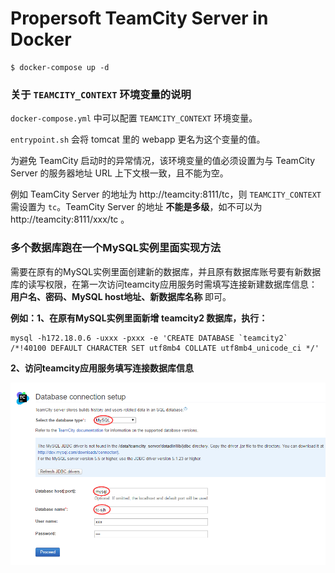 Propersoft TeamCity Server in Docker
====================================

```
$ docker-compose up -d
```

### 关于 `TEAMCITY_CONTEXT` 环境变量的说明

`docker-compose.yml` 中可以配置 `TEAMCITY_CONTEXT` 环境变量。

`entrypoint.sh` 会将 tomcat 里的 webapp 更名为这个变量的值。

为避免 TeamCity 启动时的异常情况，该环境变量的值必须设置为与 TeamCity Server 的服务器地址 URL 上下文根一致，且不能为空。

例如 TeamCity Server 的地址为 http://teamcity:8111/tc，则 `TEAMCITY_CONTEXT` 需设置为 `tc`。TeamCity Server 的地址 **不能是多级**，如不可以为 http://teamcity:8111/xxx/tc 。

### 多个数据库跑在一个MySQL实例里面实现方法

需要在原有的MySQL实例里面创建新的数据库，并且原有数据库账号要有新数据库的读写权限，在第一次访问teamcity应用服务时需填写连接新建数据库信息：**用户名、密码、MySQL host地址、新数据库名称** 即可。 

**例如：1、在原有MySQL实例里面新增 teamcity2 数据库，执行：**
```
mysql -h172.18.0.6 -uxxx -pxxx -e 'CREATE DATABASE `teamcity2` /*!40100 DEFAULT CHARACTER SET utf8mb4 COLLATE utf8mb4_unicode_ci */'
```

**2、访问teamcity应用服务填写连接数据库信息**

![image](res/conn.png)
